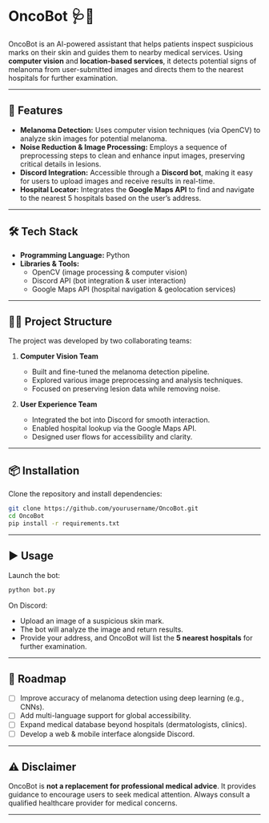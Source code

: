 # OncoBot 🩺🤖

OncoBot is an AI-powered assistant that helps patients inspect suspicious marks on their skin and guides them to nearby medical services. Using **computer vision** and **location-based services**, it detects potential signs of melanoma from user-submitted images and directs them to the nearest hospitals for further examination.

---

## 🚀 Features

- **Melanoma Detection:** Uses computer vision techniques (via OpenCV) to analyze skin images for potential melanoma.
- **Noise Reduction & Image Processing:** Employs a sequence of preprocessing steps to clean and enhance input images, preserving critical details in lesions.
- **Discord Integration:** Accessible through a **Discord bot**, making it easy for users to upload images and receive results in real-time.
- **Hospital Locator:** Integrates the **Google Maps API** to find and navigate to the nearest 5 hospitals based on the user’s address.

---

## 🛠️ Tech Stack

- **Programming Language:** Python
- **Libraries & Tools:**
  - OpenCV (image processing & computer vision)
  - Discord API (bot integration & user interaction)
  - Google Maps API (hospital navigation & geolocation services)

---

## 🧑‍💻 Project Structure

The project was developed by two collaborating teams:

1. **Computer Vision Team**
   - Built and fine-tuned the melanoma detection pipeline.
   - Explored various image preprocessing and analysis techniques.
   - Focused on preserving lesion data while removing noise.

2. **User Experience Team**
   - Integrated the bot into Discord for smooth interaction.
   - Enabled hospital lookup via the Google Maps API.
   - Designed user flows for accessibility and clarity.

---

## 📦 Installation

Clone the repository and install dependencies:

```bash
git clone https://github.com/yourusername/OncoBot.git
cd OncoBot
pip install -r requirements.txt
```

---

## ▶️ Usage

Launch the bot:

```bash
python bot.py
```

On Discord:
- Upload an image of a suspicious skin mark.
- The bot will analyze the image and return results.
- Provide your address, and OncoBot will list the **5 nearest hospitals** for further examination.

---

## 📌 Roadmap

- [ ] Improve accuracy of melanoma detection using deep learning (e.g., CNNs).
- [ ] Add multi-language support for global accessibility.
- [ ] Expand medical database beyond hospitals (dermatologists, clinics).
- [ ] Develop a web & mobile interface alongside Discord.

---

## ⚠️ Disclaimer

OncoBot is **not a replacement for professional medical advice**. It provides guidance to encourage users to seek medical attention. Always consult a qualified healthcare provider for medical concerns.

---

